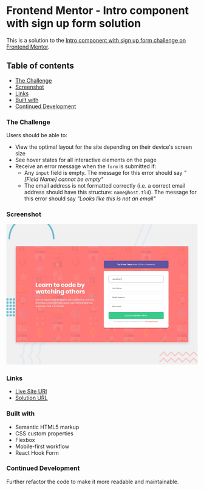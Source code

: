 # Frontend Mentor - Intro component with sign up form solution

This is a solution to the [Intro component with sign up form challenge on Frontend Mentor](https://www.frontendmentor.io/challenges/intro-component-with-signup-form-5cf91bd49edda32581d28fd1).

## Table of contents

- [The Challenge](#the-challenge)
- [Screenshot](#screenshot)
- [Links](#links)
- [Built with](#built-with)
- [Continued Development](#continued-development)

### The Challenge

Users should be able to:

- View the optimal layout for the site depending on their device's screen size
- See hover states for all interactive elements on the page
- Receive an error message when the `form` is submitted if:
  - Any `input` field is empty. The message for this error should say *"[Field Name] cannot be empty"*
  - The email address is not formatted correctly (i.e. a correct email address should have this structure: `name@host.tld`). The message for this error should say *"Looks like this is not an email"*

### Screenshot

![alt text](intro_component_using_react/design/desktop-preview.jpg)

### Links

- [Live Site URl]()
- [Solution URL](https://www.frontendmentor.io/solutions/intro-component-with-signup-form-master-I1UOXXTnyR)

### Built with

- Semantic HTML5 markup
- CSS custom properties
- Flexbox
- Mobile-first workflow
- React Hook Form

### Continued Development

Further refactor the code to make it more readable and maintainable. 
